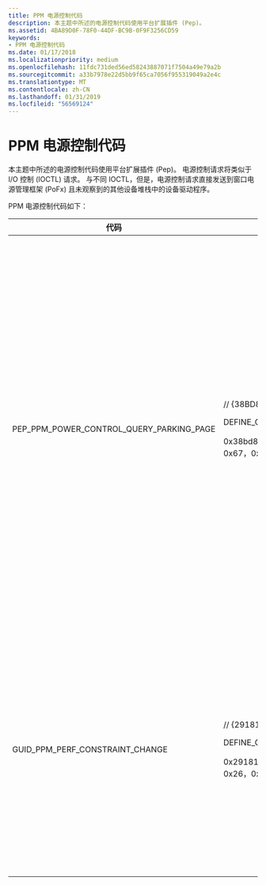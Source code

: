 ```yaml
---
title: PPM 电源控制代码
description: 本主题中所述的电源控制代码使用平台扩展插件 (Pep)。
ms.assetid: 4BA89D0F-78F0-44DF-BC9B-0F9F3256CD59
keywords:
- PPM 电源控制代码
ms.date: 01/17/2018
ms.localizationpriority: medium
ms.openlocfilehash: 11fdc731ded56ed58243887071f7504a49e79a2b
ms.sourcegitcommit: a33b7978e22d5bb9f65ca7056f955319049a2e4c
ms.translationtype: MT
ms.contentlocale: zh-CN
ms.lasthandoff: 01/31/2019
ms.locfileid: "56569124"
---
```

# <a name="ppm-power-control-codes"></a>PPM 电源控制代码

本主题中所述的电源控制代码使用平台扩展插件 (Pep)。 电源控制请求将类似于 I/O 控制 (IOCTL) 请求。 与不同 IOCTL，但是，电源控制请求直接发送到窗口电源管理框架 (PoFx) 且未观察到的其他设备堆栈中的设备驱动程序。

PPM 电源控制代码如下：

|代码 |语法 |描述 |
|---|---|---|
|PEP_PPM_POWER_CONTROL_QUERY_PARKING_PAGE|<p> // {38BD8901-AB20-4908-ABAA-AC34674BDFF3}</p><p>DEFINE_GUID(PEP_PPM_POWER_CONTROL_QUERY_PARKING_PAGE, </p><p>0x38bd8901、 0xab20、 0x4908、 0xab，0xaa、 0xac，0x34、 0x67，0x4b 放、 0xdf，0xf3);</p>| PEP 使用代码来查询 Windows 电源管理框架 (PoFx) 分配给某个处理器的停置页有关的信息。 <p>若要确定适用于处理器的停置页的平台扩展插件 (PEP) 此处理器 PEP_PPM_POWER_CONTROL_QUERY_PARKING_PAGE 电源控制将请求提交到 PoFx。</p> <p>若要启动此电源控制请求，PEP 首先调用 RequestWorker 例程，以通知 PoFx PEP 具有要提交的工作项。 通过将 PEP_DPM_WORK 通知发送到 PEP，PoFx 响应此调用。 PEP 通过提交停置页信息的电源控制工作请求做出响应。 此请求包括 PEP 分配 PEP_WORK_INFORMATION 结构，WorkType 成员设置为 PepWorkRequestPowerControl，，PowerControl 成员指向 PEP 分配 PEP_WORK_POWER_CONTROL 结构。 PEP_WORK_POWER_CONTROL 结构的 PowerControlCode 成员设置为 PEP_PPM_POWER_CONTROL_QUERY_PARKING_PAGE。 此结构的 InBuffer 成员必须为 NULL，且 OutBuffer 成员必须指向 PEP 分配 PEP_PPM_CONTEXT_QUERY_PARKING_PAGE 结构。 此电源控制请求的响应，PoFx 停置页的虚拟和物理地址写入 PEP_PPM_CONTEXT_QUERY_PARKING_PAGE 结构。</p><p>PEP_PPM_POWER_CONTROL_QUERY_PARKING_PAGE 电源控制请求是特定于 ARM 的和不支持在 x86 和 x64 处理器。 在 ARM 多处理器系统中，停置页是内存的 4 千字节块的操作系统使用为邮箱来控制正在启动从空闲状态的处理器。 PEP 可能使用的邮箱的某部分来存储特定于处理器的上下文数据。 有关详细信息，请参阅文档在标题为"ARM 平台的多处理器启动" https://www.acpica.org/related-documents。</p>|
|GUID_PPM_PERF_CONSTRAINT_CHANGE|<p> // {29181FA1-4BF3-4c2e-B314-A6D226322B00}</p><p>DEFINE_GUID(GUID_PPM_PERF_CONSTRAINT_CHANGE,</p><p>0x29181fa1、 0x4bf3、 0x4c2e、 0xb3，0x14、 0xa6<，0xd2、 0x26，0x32、 0x2b、 0x0);</p>|PEP 使用代码以通知 Windows 电源管理框架 (PoFx) 的处理器的性能限制，必须更改以适应外部约束 （电源预算工作、 热量约束、 电源，等）。 <p>没有输入或输出缓冲区用于此控制代码。</p><p>若要启动此电源控制请求，PEP 首先调用 RequestWorker 例程，以通知 PoFx PEP 具有要提交的工作项。 通过将 PEP_DPM_WORK 通知发送到 PEP，PoFx 响应此调用。 PEP 通过提交性能约束更改电源控制工作请求做出响应。 此请求包括 PEP 分配 PEP_WORK_INFORMATION 结构，WorkType 成员设置为 PepWorkRequestPowerControl，，PowerControl 成员指向 PEP 分配 PEP_WORK_POWER_CONTROL 结构。 PEP_WORK_POWER_CONTROL 结构的 PowerControlCode 成员设置为 GUID_PPM_PERF_CONSTRAINT_CHANGE。 此结构的 InBuffer 和 OutBuffer 成员必须为 NULL。 在对此电源控制请求的响应，PoFx 将将 PEP_NOTIFY_PPM_PERF_CONSTRAINTS 通知发送到 PEP 来获取新的处理器性能限制。</p>
 

 

